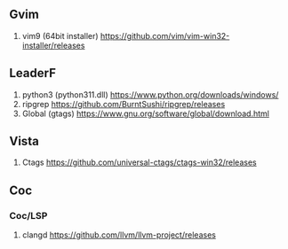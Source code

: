 ## Gvim
1. vim9 (64bit installer)
https://github.com/vim/vim-win32-installer/releases

## LeaderF
1. python3 (python311.dll)
https://www.python.org/downloads/windows/
2. ripgrep 
https://github.com/BurntSushi/ripgrep/releases
3. Global (gtags)
https://www.gnu.org/software/global/download.html

## Vista
1. Ctags
https://github.com/universal-ctags/ctags-win32/releases

## Coc
### Coc/LSP
1. clangd
https://github.com/llvm/llvm-project/releases



